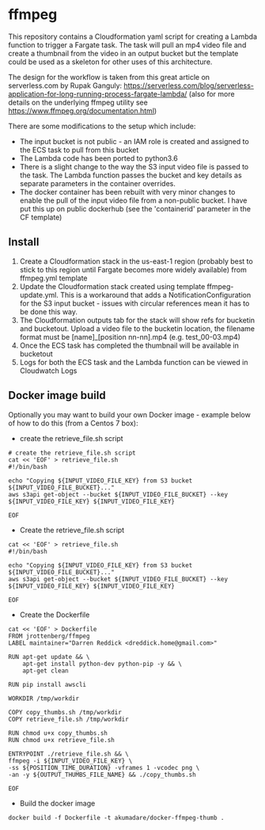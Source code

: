 # ffmpeg

This repository contains a Cloudformation yaml script for creating a Lambda function to trigger a Fargate task. The task will pull an mp4 video file and create a thumbnail from the video in an output bucket but the template could be used as a skeleton for other uses of this architecture.

The design for the workflow is taken from this great article on serverless.com by Rupak Ganguly: https://serverless.com/blog/serverless-application-for-long-running-process-fargate-lambda/ (also for more details on the underlying ffmpeg utility see https://www.ffmpeg.org/documentation.html)

There are some modifications to the setup which include:
* The input bucket is not public - an IAM role is created and assigned to the ECS task to pull from this bucket
* The Lambda code has been ported to python3.6
* There is a slight change to the way the S3 input video file is passed to the task. The Lambda function passes the bucket and key details as separate parameters in the container overrides.
* The docker container has been rebuilt with very minor changes to enable the pull of the input video file from a non-public bucket. I have put this up on public dockerhub (see the 'containerid' parameter in the CF template)

## Install

1. Create a Cloudformation stack in the us-east-1 region (probably best to stick to this region until Fargate becomes more widely available) from ffmpeg.yml template
1. Update the Cloudformation stack created using template ffmpeg-update.yml. This is a workaround that adds a NotificationConfiguration for the S3 input bucket - issues with circular references mean it has to be done this way.
1. The Cloudformation outputs tab for the stack will show refs for bucketin and bucketout. Upload a video file to the bucketin location, the filename format must be [name]_[position nn-nn].mp4 (e.g. test_00-03.mp4)
1. Once the ECS task has completed the thumbnail will be available in bucketout
1. Logs for both the ECS task and the Lambda function can be viewed in Cloudwatch Logs


## Docker image build

Optionally you may want to build your own Docker image - example below of how to do this (from a Centos 7 box):

* create the retrieve_file.sh script
```
# create the retrieve_file.sh script
cat << 'EOF' > retrieve_file.sh
#!/bin/bash

echo "Copying ${INPUT_VIDEO_FILE_KEY} from S3 bucket ${INPUT_VIDEO_FILE_BUCKET}..."
aws s3api get-object --bucket ${INPUT_VIDEO_FILE_BUCKET} --key ${INPUT_VIDEO_FILE_KEY} ${INPUT_VIDEO_FILE_KEY}

EOF
```
* Create the retrieve_file.sh script
```
cat << 'EOF' > retrieve_file.sh
#!/bin/bash

echo "Copying ${INPUT_VIDEO_FILE_KEY} from S3 bucket ${INPUT_VIDEO_FILE_BUCKET}..."
aws s3api get-object --bucket ${INPUT_VIDEO_FILE_BUCKET} --key ${INPUT_VIDEO_FILE_KEY} ${INPUT_VIDEO_FILE_KEY}

EOF
```

* Create the Dockerfile
```
cat << 'EOF' > Dockerfile
FROM jrottenberg/ffmpeg
LABEL maintainer="Darren Reddick <dreddick.home@gmail.com>"

RUN apt-get update && \
    apt-get install python-dev python-pip -y && \
    apt-get clean

RUN pip install awscli

WORKDIR /tmp/workdir

COPY copy_thumbs.sh /tmp/workdir
COPY retrieve_file.sh /tmp/workdir

RUN chmod u+x copy_thumbs.sh
RUN chmod u+x retrieve_file.sh

ENTRYPOINT ./retrieve_file.sh && \
ffmpeg -i ${INPUT_VIDEO_FILE_KEY} \
-ss ${POSITION_TIME_DURATION} -vframes 1 -vcodec png \
-an -y ${OUTPUT_THUMBS_FILE_NAME} && ./copy_thumbs.sh

EOF
```

* Build the docker image
```
docker build -f Dockerfile -t akumadare/docker-ffmpeg-thumb .
```





